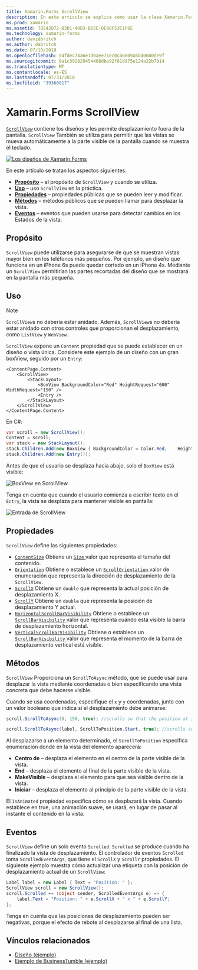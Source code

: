 ```yaml
---
title: Xamarin.Forms ScrollView
description: En este artículo se explica cómo usar la clase Xamarin.Forms ScrollView para presentar los diseños que no caben en una sola pantalla y que tienen contenido dejar espacio para el teclado.
ms.prod: xamarin
ms.assetid: 7B542872-B3D1-49B3-B15E-0E98F53C1F6E
ms.technology: xamarin-forms
author: davidbritch
ms.author: dabritch
ms.date: 07/10/2018
ms.openlocfilehash: 54fdec74a6e1d0aee71ec0ca6809a5b40680de9f
ms.sourcegitcommit: 0a1c392829454468dbe92f81d975e124a22b7014
ms.translationtype: MT
ms.contentlocale: es-ES
ms.lasthandoff: 07/31/2018
ms.locfileid: "39360817"
---
```

# <a name="xamarinforms-scrollview"></a>Xamarin.Forms ScrollView

[`ScrollView`](xref:Xamarin.Forms.ScrollView) contiene los diseños y les permite desplazamiento fuera de la pantalla. `ScrollView` También se utiliza para permitir que las vistas se mueva automáticamente a la parte visible de la pantalla cuando se muestra el teclado.

[![](scroll-view-images/layouts-sml.png "Los diseños de Xamarin.Forms")](scroll-view-images/layouts.png#lightbox "los diseños de Xamarin.Forms")

En este artículo se tratan los aspectos siguientes:

- **[Propósito](#purpose)**  &ndash; el propósito de `ScrollView` y cuando se utiliza.
- **[Uso](#usage)**  &ndash; uso `ScrollView` en la práctica.
- **[Propiedades](#properties)**  &ndash; propiedades públicas que se pueden leer y modificar.
- **[Métodos](#methods)**  &ndash; métodos públicos que se pueden llamar para desplazar la vista.
- **[Eventos](#events)**  &ndash; eventos que pueden usarse para detectar cambios en los Estados de la vista.

## <a name="purpose"></a>Propósito

`ScrollView` puede utilizarse para asegurarse de que se muestran vistas mayor bien en los teléfonos más pequeños. Por ejemplo, un diseño que funciona en un iPhone 6s puede quedar cortado en un iPhone 4s. Mediante un `ScrollView` permitirían las partes recortadas del diseño que se mostrará en la pantalla más pequeña.

## <a name="usage"></a>Uso

> [!NOTE]
> `ScrollView`s no debería estar anidado. Además, `ScrollView`s no debería estar anidado con otros controles que proporcionan el desplazamiento, como `ListView` y `WebView`.

`ScrollView` expone un `Content` propiedad que se puede establecer en un diseño o vista única. Considere este ejemplo de un diseño con un gran boxView, seguido por un `Entry`:

```xaml
<ContentPage.Content>
    <ScrollView>
        <StackLayout>
            <BoxView BackgroundColor="Red" HeightRequest="600" WidthRequest="150" />
            <Entry />
        </StackLayout>
    </ScrollView>
</ContentPage.Content>
```

En C#:

```csharp
var scroll = new ScrollView();
Content = scroll;
var stack = new StackLayout();
stack.Children.Add(new BoxView { BackgroundColor = Color.Red,    HeightRequest = 600, WidthRequest = 600 });
stack.Children.Add(new Entry());
```

Antes de que el usuario se desplaza hacia abajo, solo el `BoxView` está visible:

![](scroll-view-images/scroll-start.png "BoxView en ScrollView")

Tenga en cuenta que cuando el usuario comienza a escribir texto en el `Entry`, la vista se desplaza para mantener visible en pantalla:

![](scroll-view-images/scroll-end.png "Entrada de ScrollView")

## <a name="properties"></a>Propiedades

`ScrollView` define las siguientes propiedades:

- [`ContentSize`](xref:Xamarin.Forms.ScrollView.ContentSizeProperty) Obtiene un [ `Size` ](xref:Xamarin.Forms.Size) valor que representa el tamaño del contenido.
- [`Orientation`](xref:Xamarin.Forms.ScrollView.OrientationProperty) Obtiene o establece un [ `ScrollOrientation` ](xref:Xamarin.Forms.ScrollOrientation) valor de enumeración que representa la dirección de desplazamiento de la `ScrollView`.
- [`ScrollX`](xref:Xamarin.Forms.ScrollView.ScrollXProperty) Obtiene un `double` que representa la actual posición de desplazamiento X.
- [`ScrollY`](xref:Xamarin.Forms.ScrollView.ScrollYProperty) Obtiene un `double` que representa la posición de desplazamiento Y actual.
- [`HorizontalScrollBarVisibility`](xref:Xamarin.Forms.ScrollView.HorizontalScrollBarVisibilityProperty) Obtiene o establece un [ `ScrollBarVisibility` ](xref:Xamarin.Forms.ScrollBarVisibility) valor que representa cuándo está visible la barra de desplazamiento horizontal.
- [`VerticalScrollBarVisibility`](xref:Xamarin.Forms.ScrollView.VerticalScrollBarVisibilityProperty) Obtiene o establece un [ `ScrollBarVisibility` ](xref:Xamarin.Forms.ScrollBarVisibility) valor que representa el momento de la barra de desplazamiento vertical está visible.

## <a name="methods"></a>Métodos

`ScrollView` Proporciona un `ScrollToAsync` método, que se puede usar para desplazar la vista mediante coordenadas o bien especificando una vista concreta que debe hacerse visible.

Cuando se usa coordenadas, especifique el `x` y `y` coordenadas, junto con un valor booleano que indica si el desplazamiento debe animarse:

```csharp
scroll.ScrollToAsync(0, 150, true); //scrolls so that the position at 150px from the top is visible

scroll.ScrollToAsync(label, ScrollToPosition.Start, true); //scrolls so that the label is at the start of the list
```

Al desplazarse a un elemento determinado, el `ScrollToPosition` especifica enumeración donde en la vista del elemento aparecerá:

- **Centro de** &ndash; desplaza el elemento en el centro de la parte visible de la vista.
- **End** &ndash; desplaza el elemento al final de la parte visible de la vista.
- **MakeVisible** &ndash; desplaza el elemento para que sea visible dentro de la vista.
- **Iniciar** &ndash; desplaza el elemento al principio de la parte visible de la vista.

El `IsAnimated` propiedad especifica cómo se desplazará la vista. Cuando establece en true, una animación suave, se usará, en lugar de pasar al instante el contenido en la vista.

## <a name="events"></a>Eventos

`ScrollView` define un solo evento `Scrolled`. `Scrolled` se produce cuando ha finalizado la vista de desplazamiento. El controlador de eventos `Scrolled` toma `ScrolledEventArgs`, que tiene el `ScrollX` y `ScrollY` propiedades. El siguiente ejemplo muestra cómo actualizar una etiqueta con la posición de desplazamiento actual de un `ScrollView`:

```csharp
Label label = new Label { Text = "Position: " };
ScrollView scroll = new ScrollView();
scroll.Scrolled += (object sender, ScrolledEventArgs e) => {
    label.Text = "Position: " + e.ScrollX + " x " + e.ScrollY;
};
```

Tenga en cuenta que las posiciones de desplazamiento pueden ser negativas, porque el efecto de rebote al desplazarse al final de una lista.


## <a name="related-links"></a>Vínculos relacionados

- [Diseño (ejemplo)](https://developer.xamarin.com/samples/xamarin-forms/UserInterface/Layout/)
- [Ejemplo de BusinessTumble (ejemplo)](https://developer.xamarin.com/samples/xamarin-forms/UserInterface/BusinessTumble/)
